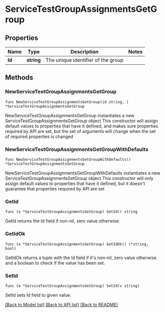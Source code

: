 # ServiceTestGroupAssignmentsGetGroup

## Properties

Name | Type | Description | Notes
------------ | ------------- | ------------- | -------------
**Id** | **string** | The unique identifier of the group | 

## Methods

### NewServiceTestGroupAssignmentsGetGroup

`func NewServiceTestGroupAssignmentsGetGroup(id string, ) *ServiceTestGroupAssignmentsGetGroup`

NewServiceTestGroupAssignmentsGetGroup instantiates a new ServiceTestGroupAssignmentsGetGroup object
This constructor will assign default values to properties that have it defined,
and makes sure properties required by API are set, but the set of arguments
will change when the set of required properties is changed

### NewServiceTestGroupAssignmentsGetGroupWithDefaults

`func NewServiceTestGroupAssignmentsGetGroupWithDefaults() *ServiceTestGroupAssignmentsGetGroup`

NewServiceTestGroupAssignmentsGetGroupWithDefaults instantiates a new ServiceTestGroupAssignmentsGetGroup object
This constructor will only assign default values to properties that have it defined,
but it doesn't guarantee that properties required by API are set

### GetId

`func (o *ServiceTestGroupAssignmentsGetGroup) GetId() string`

GetId returns the Id field if non-nil, zero value otherwise.

### GetIdOk

`func (o *ServiceTestGroupAssignmentsGetGroup) GetIdOk() (*string, bool)`

GetIdOk returns a tuple with the Id field if it's non-nil, zero value otherwise
and a boolean to check if the value has been set.

### SetId

`func (o *ServiceTestGroupAssignmentsGetGroup) SetId(v string)`

SetId sets Id field to given value.



[[Back to Model list]](../README.md#documentation-for-models) [[Back to API list]](../README.md#documentation-for-api-endpoints) [[Back to README]](../README.md)


